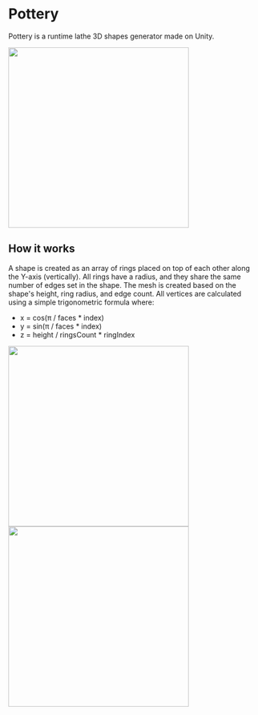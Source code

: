 # Pottery

Pottery is a runtime lathe 3D shapes generator made on Unity.

<img src="img/demo.gif" height=360>

## How it works
A shape is created as an array of rings placed on top of each other along the Y-axis (vertically). All rings have a radius, and they share the same number of edges set in the shape. The mesh is created based on the shape's height, ring radius, and edge count. All vertices are calculated using a simple trigonometric formula where:
- x = cos(π / faces * index)
- y = sin(π / faces * index)
- z = height / ringsCount * ringIndex
<p>
<img src="img/mesh.gif" height=360>
<img src="img/pot.gif" height=360>
</p>